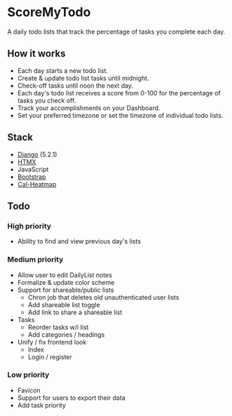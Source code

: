 # ScoreMyTodo

A daily todo lists that track the percentage of tasks you complete each day.

## How it works
* Each day starts a new todo list.
* Create & update todo list tasks until midnight. 
* Check-off tasks until noon the next day. 
* Each day's todo list receives a score from 0-100 for the percentage of tasks you check off. 
* Track your accomplishments on your Dashboard. 
* Set your preferred timezone or set the timezone of individual todo lists. 

## Stack
* [Django](https://www.djangoproject.com/) (5.2.1)
* [HTMX](https://htmx.org/)
* JavaScript
* [Bootstrap](https://getbootstrap.com/)
* [Cal-Heatmap](https://cal-heatmap.com/)

## Todo

### High priority
* Ability to find and view previous day's lists

### Medium priority
* Allow user to edit DailyList notes
* Formalize & update color scheme
* Support for shareable/public lists
  * Chron job that deletes old unauthenticated user lists
  * Add shareable list toggle
  * Add link to share a shareable list
* Tasks
  * Reorder tasks w/i list
  * Add categories / headings
* Unify / fix frontend look
  * Index
  * Login / register

### Low priority 
* Favicon
* Support for users to export their data
* Add task priority
